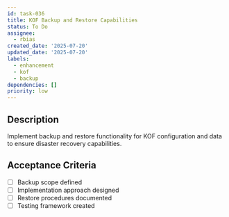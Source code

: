 ```yaml
---
id: task-036
title: KOF Backup and Restore Capabilities
status: To Do
assignee:
  - rbias
created_date: '2025-07-20'
updated_date: '2025-07-20'
labels:
  - enhancement
  - kof
  - backup
dependencies: []
priority: low
---
```


## Description

Implement backup and restore functionality for KOF configuration and data to ensure disaster recovery capabilities.

## Acceptance Criteria

- [ ] Backup scope defined
- [ ] Implementation approach designed
- [ ] Restore procedures documented
- [ ] Testing framework created
